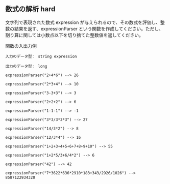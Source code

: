 ## 数式の解析 hard
文字列で表現された数式 expression が与えられるので、その数式を評価し、整数の結果を返す、expressionParser という関数を作成してください。ただし、割り算に関しては小数点以下を切り捨てた整数値を返してください。



関数の入出力例
```
入力のデータ型： string expression

出力のデータ型： long

expressionParser("2+4*6") --> 26

expressionParser("2*3+4") --> 10

expressionParser("3-3+3") --> 3

expressionParser("2+2+2") --> 6

expressionParser("1-1-1") --> -1

expressionParser("3*3/3*3*3") --> 27

expressionParser("14/3*2") --> 8

expressionParser("12/3*4") --> 16

expressionParser("1+2+3+4+5+6+7+8+9+10") --> 55

expressionParser("1+2*5/3+6/4*2") --> 6

expressionParser("42") --> 42

expressionParser("7*3622*636*2910*183+343/2926/1026") --> 8587122934320
```
